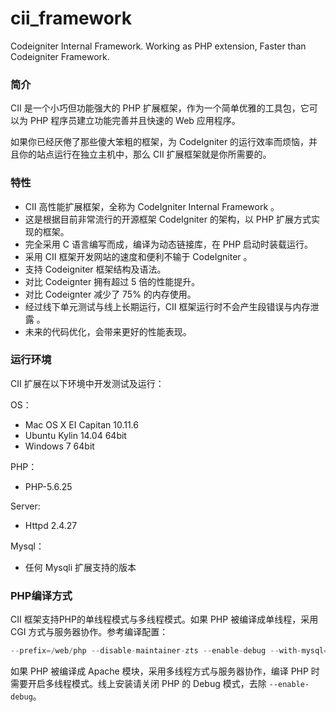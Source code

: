 # cii_framework
Codeigniter Internal Framework. Working as PHP extension, Faster than Codeigniter Framework.

### 简介
CII 是一个小巧但功能强大的 PHP 扩展框架，作为一个简单优雅的工具包，它可以为 PHP 程序员建立功能完善并且快速的 Web 应用程序。

如果你已经厌倦了那些傻大笨粗的框架，为 CodeIgniter 的运行效率而烦恼，并且你的站点运行在独立主机中，那么 CII 扩展框架就是你所需要的。

### 特性
* CII 高性能扩展框架，全称为 CodeIgniter Internal Framework 。
* 这是根据目前非常流行的开源框架 CodeIgniter 的架构，以 PHP 扩展方式实现的框架。
* 完全采用 C 语言编写而成，编译为动态链接库，在 PHP 启动时装载运行。
* 采用 CII 框架开发网站的速度和便利不输于 CodeIgniter 。
* 支持 Codeigniter 框架结构及语法。
* 对比 Codeignter 拥有超过 5 倍的性能提升。
* 对比 Codeignter 减少了 75% 的内存使用。
* 经过线下单元测试与线上长期运行，CII 框架运行时不会产生段错误与内存泄露 。
* 未来的代码优化，会带来更好的性能表现。

### 运行环境
CII 扩展在以下环境中开发测试及运行：

OS：
* Mac OS X EI Capitan 10.11.6
* Ubuntu Kylin 14.04 64bit
* Windows 7 64bit

PHP：
* PHP-5.6.25

Server:
* Httpd 2.4.27

Mysql：
* 任何 Mysqli 扩展支持的版本

### PHP编译方式
CII 框架支持PHP的单线程模式与多线程模式。如果 PHP 被编译成单线程，采用 CGI 方式与服务器协作。参考编译配置：

```php
--prefix=/web/php --disable-maintainer-zts --enable-debug --with-mysql=mysqlnd --with-mysqli=mysqlnd --with-pdo-mysql=mysqlnd
```

如果 PHP 被编译成 Apache 模块，采用多线程方式与服务器协作，编译 PHP 时需要开启多线程模式。线上安装请关闭 PHP 的 Debug 模式，去除 `--enable-debug`。
